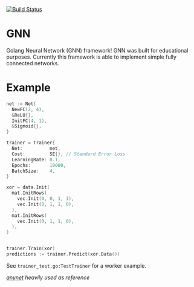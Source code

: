 [![Build Status](https://travis-ci.org/jacsmith21/gnn.png?branch=master)](https://travis-ci.org/jacsmith21/gnn)
# GNN
Golang Neural Network (GNN) framework! GNN was built for educational purposes. Currently this framework is able to implement simple fully connected networks.

# Example
```go
net := Net{
  NewFC(2, 4),
  &ReLU{},
  InitFC(4, 1),
  &Sigmoid{},
}

trainer = Trainer{
  Net:          net,
  Cost:         SE{}, // Standard Error Loss
  LearningRate: 0.1,
  Epochs:       10000,
  BatchSize:    4,
}

xor = data.Init(
  mat.InitRows(
    vec.Init(0, 0, 1, 1),
    vec.Init(0, 1, 1, 0),
  ),
  mat.InitRows(
    vec.Init(0, 1, 1, 0),
  ),
)


trainer.Train(xor)
predictions := trainer.Predict(xor.Data())
```

See `trainer_test.go:TestTrainer` for a worker example.


*[anynet](https://github.com/unixpickle/anynet) heavily used as reference*
